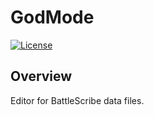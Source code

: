 # GodMode

[![License](https://img.shields.io/github/license/WarHub/GodMode.svg)](https://github.com/WarHub/GodMode/blob/master/LICENSE.md)

## Overview

Editor for BattleScribe data files.
